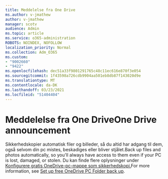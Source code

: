 ```yaml
---
title: Meddelelse fra One Drive
ms.author: v-jmathew
author: v-jmathew
manager: scotv
audience: Admin
ms.topic: article
ms.service: o365-administration
ROBOTS: NOINDEX, NOFOLLOW
localization_priority: Normal
ms.collection: Adm_O365
ms.custom:
- "9002660"
- "9422"
ms.openlocfilehash: dec51a33f9801291765c48c11ec616e870f3e054
ms.sourcegitcommit: 1f43598a726cdb9904aa501eb8db87f143020d9e
ms.translationtype: MT
ms.contentlocale: da-DK
ms.lasthandoff: 03/23/2021
ms.locfileid: "51404404"
---
```

# <a name="one-drive-announcement"></a><span data-ttu-id="d3bd6-102">Meddelelse fra One Drive</span><span class="sxs-lookup"><span data-stu-id="d3bd6-102">One Drive announcement</span></span>

<span data-ttu-id="d3bd6-103">Sikkerhedskopier automatisk filer og billeder, så du altid har adgang til dem, også selvom din pc mistes, beskadiges eller bliver stjålet.</span><span class="sxs-lookup"><span data-stu-id="d3bd6-103">Back up files and photos automatically, so you'll always have access to them even if your PC is lost, damaged, or stolen.</span></span> <span data-ttu-id="d3bd6-104">Du kan finde flere oplysninger under [Konfigurere gratis OneDrive-pc-mappe som sikkerhedskopi.](https://www.microsoft.com/microsoft-365/onedrive/pc-cloud-backup)</span><span class="sxs-lookup"><span data-stu-id="d3bd6-104">For more information, see [Set up free OneDrive PC Folder back up](https://www.microsoft.com/microsoft-365/onedrive/pc-cloud-backup).</span></span>
